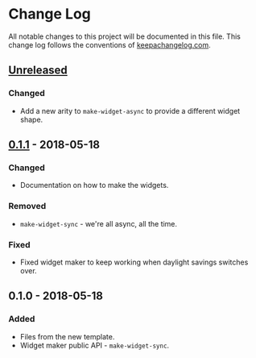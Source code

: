 # Change Log
All notable changes to this project will be documented in this file. This change log follows the conventions of [keepachangelog.com](http://keepachangelog.com/).

## [Unreleased]
### Changed
- Add a new arity to `make-widget-async` to provide a different widget shape.

## [0.1.1] - 2018-05-18
### Changed
- Documentation on how to make the widgets.

### Removed
- `make-widget-sync` - we're all async, all the time.

### Fixed
- Fixed widget maker to keep working when daylight savings switches over.

## 0.1.0 - 2018-05-18
### Added
- Files from the new template.
- Widget maker public API - `make-widget-sync`.

[Unreleased]: https://github.com/your-name/lambda-exp/compare/0.1.1...HEAD
[0.1.1]: https://github.com/your-name/lambda-exp/compare/0.1.0...0.1.1

